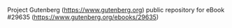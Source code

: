 Project Gutenberg (https://www.gutenberg.org) public repository for eBook #29635 (https://www.gutenberg.org/ebooks/29635)
